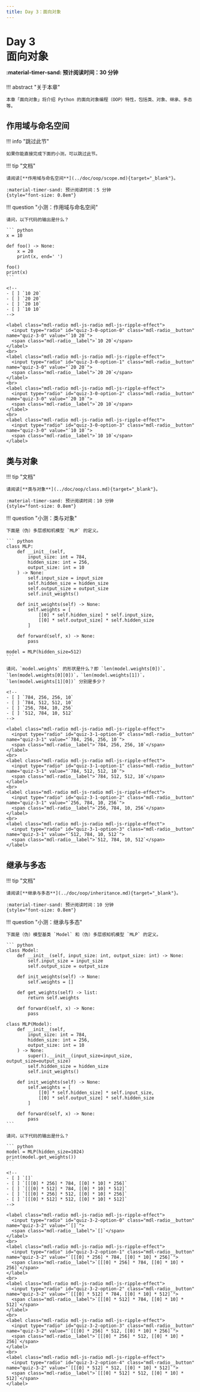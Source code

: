 ```yaml
---
title: Day 3：面向对象
---
```


# Day 3<br>**面向对象**<p style="font-size: 0.5em"> :material-timer-sand: 预计阅读时间：30 分钟 </p>

!!! abstract "关于本章"

    本章「面向对象」将介绍 Python 的面向对象编程（OOP）特性，包括类、对象、继承、多态等。

## 作用域与命名空间

!!! info "跳过此节"

    如果你能直接完成下面的小测，可以跳过此节。

!!! tip "文档"

    请阅读[**作用域与命名空间**](../doc/oop/scope.md){target="_blank"}。

    :material-timer-sand: 预计阅读时间：5 分钟
    {style="font-size: 0.8em"}

!!! question "小测：作用域与命名空间"

    请问，以下代码的输出是什么？

    ``` python
    x = 10

    def foo() -> None:
        x = 20
        print(x, end=' ')

    foo()
    print(x)
    ```

    <!--
    - [ ] `10 20`
    - [ ] `20 20`
    - [ ] `20 10`
    - [ ] `10 10`
    -->

    <label class="mdl-radio mdl-js-radio mdl-js-ripple-effect">
      <input type="radio" id="quiz-3-0-option-0" class="mdl-radio__button" name="quiz-3-0" value="`10 20`">
      <span class="mdl-radio__label">`10 20`</span>
    </label>
    <br>
    <label class="mdl-radio mdl-js-radio mdl-js-ripple-effect">
      <input type="radio" id="quiz-3-0-option-1" class="mdl-radio__button" name="quiz-3-0" value="`20 20`">
      <span class="mdl-radio__label">`20 20`</span>
    </label>
    <br>
    <label class="mdl-radio mdl-js-radio mdl-js-ripple-effect">
      <input type="radio" id="quiz-3-0-option-2" class="mdl-radio__button" name="quiz-3-0" value="`20 10`">
      <span class="mdl-radio__label">`20 10`</span>
    </label>
    <br>
    <label class="mdl-radio mdl-js-radio mdl-js-ripple-effect">
      <input type="radio" id="quiz-3-0-option-3" class="mdl-radio__button" name="quiz-3-0" value="`10 10`">
      <span class="mdl-radio__label">`10 10`</span>
    </label>

## 类与对象

!!! tip "文档"

    请阅读[**类与对象**](../doc/oop/class.md){target="_blank"}。

    :material-timer-sand: 预计阅读时间：10 分钟
    {style="font-size: 0.8em"}

!!! question "小测：类与对象"

    下面是（伪）多层感知机模型 `MLP` 的定义。

    ``` python
    class MLP:
        def __init__(self,
            input_size: int = 784,
            hidden_size: int = 256,
            output_size: int = 10
        ) -> None:
            self.input_size = input_size
            self.hidden_size = hidden_size
            self.output_size = output_size
            self.init_weights()

        def init_weights(self) -> None:
            self.weights = [
                [[0] * self.hidden_size] * self.input_size,
                [[0] * self.output_size] * self.hidden_size
            ]

        def forward(self, x) -> None:
            pass

    model = MLP(hidden_size=512)
    ```

    请问，`model.weights` 的形状是什么？即 `len(model.weights[0])`，`len(model.weights[0][0])`，`len(model.weights[1])`，`len(model.weights[1][0])` 分别是多少？

    <!--
    - [ ] `784, 256, 256, 10`
    - [ ] `784, 512, 512, 10`
    - [ ] `256, 784, 10, 256`
    - [ ] `512, 784, 10, 512`
    -->

    <label class="mdl-radio mdl-js-radio mdl-js-ripple-effect">
      <input type="radio" id="quiz-3-1-option-0" class="mdl-radio__button" name="quiz-3-1" value="`784, 256, 256, 10`">
      <span class="mdl-radio__label">`784, 256, 256, 10`</span>
    </label>
    <br>
    <label class="mdl-radio mdl-js-radio mdl-js-ripple-effect">
      <input type="radio" id="quiz-3-1-option-1" class="mdl-radio__button" name="quiz-3-1" value="`784, 512, 512, 10`">
      <span class="mdl-radio__label">`784, 512, 512, 10`</span>
    </label>
    <br>
    <label class="mdl-radio mdl-js-radio mdl-js-ripple-effect">
      <input type="radio" id="quiz-3-1-option-2" class="mdl-radio__button" name="quiz-3-1" value="`256, 784, 10, 256`">
      <span class="mdl-radio__label">`256, 784, 10, 256`</span>
    </label>
    <br>
    <label class="mdl-radio mdl-js-radio mdl-js-ripple-effect">
      <input type="radio" id="quiz-3-1-option-3" class="mdl-radio__button" name="quiz-3-1" value="`512, 784, 10, 512`">
      <span class="mdl-radio__label">`512, 784, 10, 512`</span>
    </label>

## 继承与多态

!!! tip "文档"

    请阅读[**继承与多态**](../doc/oop/inheritance.md){target="_blank"}。

    :material-timer-sand: 预计阅读时间：10 分钟
    {style="font-size: 0.8em"}

!!! question "小测：继承与多态"

    下面是（伪）模型基类 `Model` 和（伪）多层感知机模型 `MLP` 的定义。

    ``` python
    class Model:
        def __init__(self, input_size: int, output_size: int) -> None:
            self.input_size = input_size
            self.output_size = output_size

        def init_weights(self) -> None:
            self.weights = []

        def get_weights(self) -> list:
            return self.weights

        def forward(self, x) -> None:
            pass

    class MLP(Model):
        def __init__(self,
            input_size: int = 784,
            hidden_size: int = 256,
            output_size: int = 10
        ) -> None:
            super().__init__(input_size=input_size, output_size=output_size)
            self.hidden_size = hidden_size
            self.init_weights()

        def init_weights(self) -> None:
            self.weights = [
                [[0] * self.hidden_size] * self.input_size,
                [[0] * self.output_size] * self.hidden_size
            ]

        def forward(self, x) -> None:
            pass
    ```

    请问，以下代码的输出是什么？

    ``` python
    model = MLP(hidden_size=1024)
    print(model.get_weights())
    ```

    <!--
    - [ ] `[]`
    - [ ] `[[[0] * 256] * 784, [[0] * 10] * 256]`
    - [ ] `[[[0] * 512] * 784, [[0] * 10] * 512]`
    - [ ] `[[[0] * 256] * 512, [[0] * 10] * 256]`
    - [ ] `[[[0] * 512] * 512, [[0] * 10] * 512]`
    -->

    <label class="mdl-radio mdl-js-radio mdl-js-ripple-effect">
      <input type="radio" id="quiz-3-2-option-0" class="mdl-radio__button" name="quiz-3-2" value="`[]`">
      <span class="mdl-radio__label">`[]`</span>
    </label>
    <br>
    <label class="mdl-radio mdl-js-radio mdl-js-ripple-effect">
      <input type="radio" id="quiz-3-2-option-1" class="mdl-radio__button" name="quiz-3-2" value="`[[[0] * 256] * 784, [[0] * 10] * 256]`">
      <span class="mdl-radio__label">`[[[0] * 256] * 784, [[0] * 10] * 256]`</span>
    </label>
    <br>
    <label class="mdl-radio mdl-js-radio mdl-js-ripple-effect">
      <input type="radio" id="quiz-3-2-option-2" class="mdl-radio__button" name="quiz-3-2" value="`[[[0] * 512] * 784, [[0] * 10] * 512]`">
      <span class="mdl-radio__label">`[[[0] * 512] * 784, [[0] * 10] * 512]`</span>
    </label>
    <br>
    <label class="mdl-radio mdl-js-radio mdl-js-ripple-effect">
      <input type="radio" id="quiz-3-2-option-3" class="mdl-radio__button" name="quiz-3-2" value="`[[[0] * 256] * 512, [[0] * 10] * 256]`">
      <span class="mdl-radio__label">`[[[0] * 256] * 512, [[0] * 10] * 256]`</span>
    </label>
    <br>
    <label class="mdl-radio mdl-js-radio mdl-js-ripple-effect">
      <input type="radio" id="quiz-3-2-option-4" class="mdl-radio__button" name="quiz-3-2" value="`[[[0] * 512] * 512, [[0] * 10] * 512]`">
      <span class="mdl-radio__label">`[[[0] * 512] * 512, [[0] * 10] * 512]`</span>
    </label>
